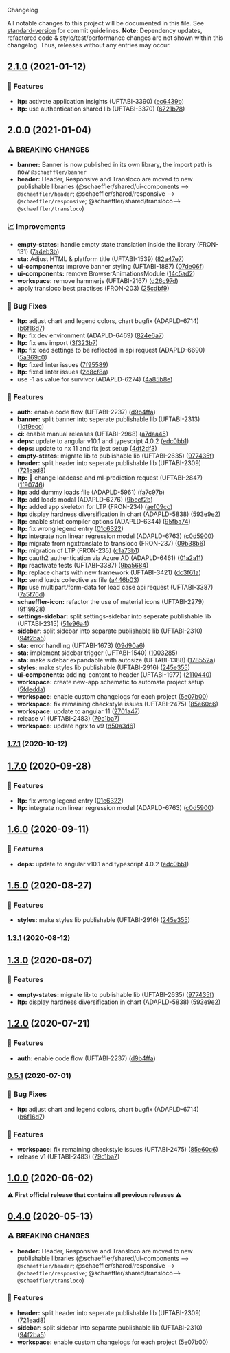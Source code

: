  Changelog

All notable changes to this project will be documented in this file. See [standard-version](https://github.com/conventional-changelog/standard-version) for commit guidelines.
**Note:** Dependency updates, refactored code & style/test/performance changes are not shown within this changelog. Thus, releases without any entries may occur.

## [2.1.0](///compare/ltp-v2.1.0...ltp-v2.0.0) (2021-01-12)


### 🎸 Features

* **ltp:** activate application insights (UFTABI-3390) ([ec6439b](///commit/ec6439b70b1c3c2a47f94ddd6206369e4fb039ab))
* **ltp:** use authentication shared lib (UFTABI-3370) ([6721b78](///commit/6721b789ddab516299f7acc83468a23e4b743394))

## 2.0.0 (2021-01-04)


### ⚠ BREAKING CHANGES

* **banner:** Banner is now published in its own library, the import path is now `@schaeffler/banner`
* **header:** Header, Responsive and Transloco are moved to new publishable libraries (@schaeffler/shared/ui-components --> `@schaeffler/header`; @schaeffler/shared/responsive --> `@schaeffler/responsive`; @schaeffler/shared/transloco--> `@schaeffler/transloco`)

### 📈 Improvements

* **empty-states:** handle empty state translation inside the library (FRON-131) ([7a4eb3b](///commit/7a4eb3b4e2d4420ca0590a160e8ee15db1e9ce77))
* **sta:** Adjust HTML & platform title (UFTABI-1539) ([82a47e7](///commit/82a47e7942c1d565985f179a9b188a1a1f19f634))
* **ui-components:** improve banner styling (UFTABI-1887) ([07de06f](///commit/07de06f7aefc3d98b6a8814f8c77d9066bbc3459))
* **ui-components:** remove BrowserAnimationsModule ([14c5ad2](///commit/14c5ad2014529b3d6f4e1280572b179e6a6e212a))
* **workspace:** remove hammerjs (UFTABI-2167) ([d26c97d](///commit/d26c97d61141d55d330e34ace1f4de667cb300f1))
* apply transloco best practises (FRON-203) ([25cdbf9](///commit/25cdbf9f2adfea70de9e12ecdaceaf3bba3e2f1b))


### 🐛 Bug Fixes

* **ltp:** adjust chart and legend colors, chart bugfix (ADAPLD-6714) ([b6f16d7](///commit/b6f16d7a0d7228bc94ab1da1b0f0a17ba8c92594))
* **ltp:** fix dev environment (ADAPLD-6469) ([824e6a7](///commit/824e6a792ee6fa69f4cb895c3046343a64c3500b))
* **ltp:** fix env import ([3f323b7](///commit/3f323b77d0feb2469d6d0359b658b17a6933751f))
* **ltp:** fix load settings to be reflected in api request (ADAPLD-6690) ([5a369c0](///commit/5a369c049487b021061d1163e124ca6500e57f01))
* **ltp:** fixed linter issues ([7f95589](///commit/7f95589bfff7cf4dc9fec2ebfda206cf93759abf))
* **ltp:** fixed linter issues ([2d8cf8a](///commit/2d8cf8ae5cc40eb32fd0817739f2bf3afe772a3a))
* use -1 as value for survivor (ADAPLD-6274) ([4a85b8e](///commit/4a85b8ec6d03845eb0d5131f75654f14ddf35b69))


### 🎸 Features

* **auth:** enable code flow (UFTABI-2237) ([d9b4ffa](///commit/d9b4ffa0452b69f4547db98f0698f8f9d8eabd91))
* **banner:** split banner into seperate publishable lib (UFTABI-2313) ([1cf9ecc](///commit/1cf9ecce8a2af98526795201b7e4c68adb04cf90))
* **ci:** enable manual releases (UFTABI-2968) ([a7daa45](///commit/a7daa45700b798bae3340e87400c92288d4dd84b))
* **deps:** update to angular v10.1 and typescript 4.0.2 ([edc0bb1](///commit/edc0bb1d32af1b0b585de3f79bc96eaf393c240e))
* **deps:** update to nx 11 and fix jest setup ([4df2df3](///commit/4df2df38f8a3fa29abae9b9f736e7d237344541b))
* **empty-states:** migrate lib to publishable lib (UFTABI-2635) ([977435f](///commit/977435f2481c68dcb842cbe3f3aaa93302e0175d))
* **header:** split header into seperate publishable lib (UFTABI-2309) ([721ead8](///commit/721ead8681c9ce017e6ff939911dc31d449831f7))
* **ltp:** 🎸 change loadcase and ml-prediction request (UFTABI-2847) ([1f90746](///commit/1f907466d1c3e087cf7d1f0d8248df0a94245a14))
* **ltp:** add dummy loads file (ADAPLD-5961) ([fa7c97b](///commit/fa7c97bd235d781a31da18cee95629b367730da1))
* **ltp:** add loads modal (ADAPLD-6276) ([9becf2b](///commit/9becf2b640ac8af507e4b86dfeac8652baeb600a))
* **ltp:** added app skeleton for LTP (FRON-234) ([aef09cc](///commit/aef09cc1843e3b4f94de09638f86209ae78019fa))
* **ltp:** display hardness diversification in chart (ADAPLD-5838) ([593e9e2](///commit/593e9e29964098586d00bb0c4ee8dfc98f9b56ce))
* **ltp:** enable strict compiler options (ADAPLD-6344) ([95fba74](///commit/95fba74bcd7f05e39334818e90ddc635561e36a3))
* **ltp:** fix wrong legend entry ([01c6322](///commit/01c6322313e709aa8799db2c9233fdea9273221e))
* **ltp:** integrate non linear regression model (ADAPLD-6763) ([c0d5900](///commit/c0d5900ea3be0db3dc13ea79e1e7c27f7b87b306))
* **ltp:** migrate from ngxtranslate to transloco (FRON-237) ([09b38b6](///commit/09b38b602c47061da5eb3b20252f65388dfb25e7))
* **ltp:** migration of LTP (FRON-235) ([c1a73b1](///commit/c1a73b18354f19b4e5036e7e7e241b0a5858703c))
* **ltp:** oauth2 authentication via Azure AD (ADAPLD-6461) ([01a2a11](///commit/01a2a1188de31901458c939c582cf9d724c540d0))
* **ltp:** reactivate tests (UFTABI-3387) ([9ba5684](///commit/9ba56848f51117152d993c0e87d1dd7b5afcbebb))
* **ltp:** replace charts with new framework (UFTABI-3421) ([dc3f61a](///commit/dc3f61a2517d629917cfe552df42f1407731bde3))
* **ltp:** send loads collective as file ([a446b03](///commit/a446b03cbd5846112a4732387a116d773ead7763))
* **ltp:** use multipart/form-data for load case api request (UFTABI-3387) ([7a5f76d](///commit/7a5f76d89ddef1ba3e33ea70a5dd0a7bce6add67))
* **schaeffler-icon:** refactor the use of material icons (UFTABI-2279) ([9f19828](///commit/9f198288f7a07abd222a252adc12b38fd8b46335))
* **settings-sidebar:** split settings-sidebar into seperate publishable lib (UFTABI-2315) ([51e96a4](///commit/51e96a4bc78f1efff19aa1c6bee26e7d8150745b))
* **sidebar:** split sidebar into separate publishable lib (UFTABI-2310) ([94f2ba5](///commit/94f2ba5421d4d12af18cb0efe25fe52fbd6893c0))
* **sta:** error handling (UFTABI-1673) ([09d90a6](///commit/09d90a6e2b4333369f5ca2e4fc9abb872c25c7aa))
* **sta:** implement sidebar trigger (UFTABI-1540) ([1003285](///commit/1003285acd92cd777949b93d699da4ce07fa562b))
* **sta:** make sidebar expandable with autosize (UFTABI-1388) ([178552a](///commit/178552a1cadc614aed8840dd05fb367e60b5b47e))
* **styles:** make styles lib publishable (UFTABI-2916) ([245e355](///commit/245e355c6de4dafff18bdf03301074adb41669c3))
* **ui-components:** add ng-content to header (UFTABI-1977) ([2110440](///commit/211044004d305245433d53faff9b0f791f13eafe))
* **workspace:** create new-app schematic to automate project setup ([5fdedda](///commit/5fdeddabe3927d89263aaa96e51d766edd44ede7))
* **workspace:** enable custom changelogs for each project ([5e07b00](///commit/5e07b0064e287f9c8f5187b96617c9f685089052))
* **workspace:** fix remaining checkstyle issues (UFTABI-2475) ([85e60c6](///commit/85e60c64358058127774aec52f72082721e984d8))
* **workspace:** update to angular 11 ([2701a47](///commit/2701a47e42d4740cb0efd5671a1e3e5694d2f347))
* release v1 (UFTABI-2483) ([79c1ba7](///commit/79c1ba7c6c1af8ccd909083d91fffbe0ae017ebb))
* **workspace:** update ngrx to v9 ([d50a3d6](///commit/d50a3d6d684cde154a0c0057d55c8a34b1404ee1))

### [1.7.1](https://gitlab.schaeffler.com/frontend-schaeffler/schaeffler-frontend/compare/v1.7.0...v1.7.1) (2020-10-12)

## [1.7.0](https://gitlab.schaeffler.com/frontend-schaeffler/schaeffler-frontend/compare/v1.6.0...v1.7.0) (2020-09-28)


### 🎸 Features

* **ltp:** fix wrong legend entry ([01c6322](https://gitlab.schaeffler.com/frontend-schaeffler/schaeffler-frontend/commit/01c6322313e709aa8799db2c9233fdea9273221e))
* **ltp:** integrate non linear regression model (ADAPLD-6763) ([c0d5900](https://gitlab.schaeffler.com/frontend-schaeffler/schaeffler-frontend/commit/c0d5900ea3be0db3dc13ea79e1e7c27f7b87b306))

## [1.6.0](https://gitlab.schaeffler.com/frontend-schaeffler/schaeffler-frontend/compare/v1.5.0...v1.6.0) (2020-09-11)


### 🎸 Features

* **deps:** update to angular v10.1 and typescript 4.0.2 ([edc0bb1](https://gitlab.schaeffler.com/frontend-schaeffler/schaeffler-frontend/commit/edc0bb1d32af1b0b585de3f79bc96eaf393c240e))

## [1.5.0](https://gitlab.schaeffler.com/frontend-schaeffler/schaeffler-frontend/compare/v1.4.0...v1.5.0) (2020-08-27)


### 🎸 Features

* **styles:** make styles lib publishable (UFTABI-2916) ([245e355](https://gitlab.schaeffler.com/frontend-schaeffler/schaeffler-frontend/commit/245e355c6de4dafff18bdf03301074adb41669c3))

### [1.3.1](https://gitlab.schaeffler.com/frontend-schaeffler/schaeffler-frontend/compare/v1.3.0...v1.3.1) (2020-08-12)

## [1.3.0](https://gitlab.schaeffler.com/frontend-schaeffler/schaeffler-frontend/compare/v1.2.0...v1.3.0) (2020-08-07)


### 🎸 Features

* **empty-states:** migrate lib to publishable lib (UFTABI-2635) ([977435f](https://gitlab.schaeffler.com/frontend-schaeffler/schaeffler-frontend/commit/977435f2481c68dcb842cbe3f3aaa93302e0175d))
* **ltp:** display hardness diversification in chart (ADAPLD-5838) ([593e9e2](https://gitlab.schaeffler.com/frontend-schaeffler/schaeffler-frontend/commit/593e9e29964098586d00bb0c4ee8dfc98f9b56ce))

## [1.2.0](https://gitlab.schaeffler.com/frontend-schaeffler/schaeffler-frontend/compare/v1.1.0...v1.2.0) (2020-07-21)


### 🎸 Features

* **auth:** enable code flow (UFTABI-2237) ([d9b4ffa](https://gitlab.schaeffler.com/frontend-schaeffler/schaeffler-frontend/commit/d9b4ffa0452b69f4547db98f0698f8f9d8eabd91))

### [0.5.1](https://gitlab.schaeffler.com/frontend-schaeffler/schaeffler-frontend/compare/v0.5.0...v0.5.1) (2020-07-01)


### 🐛 Bug Fixes

* **ltp:** adjust chart and legend colors, chart bugfix (ADAPLD-6714) ([b6f16d7](https://gitlab.schaeffler.com/frontend-schaeffler/schaeffler-frontend/commit/b6f16d7a0d7228bc94ab1da1b0f0a17ba8c92594))


### 🎸 Features

* **workspace:** fix remaining checkstyle issues (UFTABI-2475) ([85e60c6](https://gitlab.schaeffler.com/frontend-schaeffler/schaeffler-frontend/commit/85e60c64358058127774aec52f72082721e984d8))
* release v1 (UFTABI-2483) ([79c1ba7](https://gitlab.schaeffler.com/frontend-schaeffler/schaeffler-frontend/commit/79c1ba7c6c1af8ccd909083d91fffbe0ae017ebb))

## [1.0.0](https://gitlab.schaeffler.com/frontend-schaeffler/schaeffler-frontend/compare/v0.5.0...v1.0.0) (2020-06-02)

**⚠ First official release that contains all previous releases ⚠**

## [0.4.0](https://gitlab.schaeffler.com/frontend-schaeffler/schaeffler-frontend/compare/v0.3.0...v0.4.0) (2020-05-13)


### ⚠ BREAKING CHANGES

* **header:** Header, Responsive and Transloco are moved to new publishable libraries (@schaeffler/shared/ui-components --> `@schaeffler/header`; @schaeffler/shared/responsive --> `@schaeffler/responsive`; @schaeffler/shared/transloco--> `@schaeffler/transloco`)

### 🎸 Features

* **header:** split header into seperate publishable lib (UFTABI-2309) ([721ead8](https://gitlab.schaeffler.com/frontend-schaeffler/schaeffler-frontend/commit/721ead8681c9ce017e6ff939911dc31d449831f7))
* **sidebar:** split sidebar into separate publishable lib (UFTABI-2310) ([94f2ba5](https://gitlab.schaeffler.com/frontend-schaeffler/schaeffler-frontend/commit/94f2ba5421d4d12af18cb0efe25fe52fbd6893c0))
* **workspace:** enable custom changelogs for each project ([5e07b00](https://gitlab.schaeffler.com/frontend-schaeffler/schaeffler-frontend/commit/5e07b0064e287f9c8f5187b96617c9f685089052))
